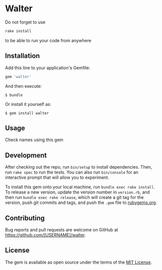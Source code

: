 # Walter

Do not forget to use

```ruby
rake install
```

to be able to run your code from anywhere

## Installation

Add this line to your application's Gemfile:

```ruby
gem 'walter'
```

And then execute:

    $ bundle

Or install it yourself as:

    $ gem install walter

## Usage

Check names using this gem

## Development

After checking out the repo, run `bin/setup` to install dependencies. Then, run `rake spec` to run the tests. You can also run `bin/console` for an interactive prompt that will allow you to experiment.

To install this gem onto your local machine, run `bundle exec rake install`. To release a new version, update the version number in `version.rb`, and then run `bundle exec rake release`, which will create a git tag for the version, push git commits and tags, and push the `.gem` file to [rubygems.org](https://rubygems.org).

## Contributing

Bug reports and pull requests are welcome on GitHub at https://github.com/[USERNAME]/walter.

## License

The gem is available as open source under the terms of the [MIT License](https://opensource.org/licenses/MIT).
